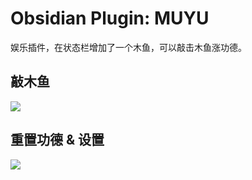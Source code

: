 # Obsidian Plugin: MUYU

娱乐插件，在状态栏增加了一个木鱼，可以敲击木鱼涨功德。

## 敲木鱼

![](muyu-show&reset.gif)

## 重置功德 & 设置

![](muyu-setgap.gif)
